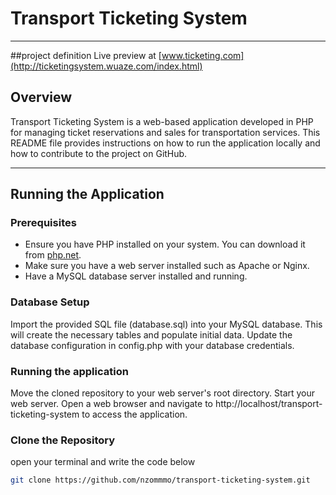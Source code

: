 # Transport Ticketing System

---
##project definition
 Live preview at [www.ticketing.com](http://ticketingsystem.wuaze.com/index.html)
## Overview

Transport Ticketing System is a web-based application developed in PHP for managing ticket reservations and sales for transportation services. This README file provides instructions on how to run the application locally and how to contribute to the project on GitHub.

---

## Running the Application

### Prerequisites

- Ensure you have PHP installed on your system. You can download it from [php.net](https://www.php.net/downloads).
- Make sure you have a web server installed such as Apache or Nginx.
- Have a MySQL database server installed and running.

  
### Database Setup
Import the provided SQL file (database.sql) into your MySQL database. This will create the necessary tables and populate initial data.
Update the database configuration in config.php with your database credentials.

### Running the application
Move the cloned repository to your web server's root directory.
Start your web server.
Open a web browser and navigate to http://localhost/transport-ticketing-system to access the application.

### Clone the Repository
open your terminal and write the code below

```bash
git clone https://github.com/nzommmo/transport-ticketing-system.git
